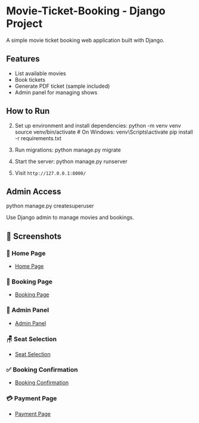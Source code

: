 # Movie-Ticket-Booking  -  Django Project

A simple movie ticket booking web application built with Django.

## Features

- List available movies
- Book tickets
- Generate PDF ticket (sample included)
- Admin panel for managing shows

## How to Run

2. Set up environment and install dependencies:
   python -m venv venv
   source venv/bin/activate # On Windows: venv\Scripts\activate
   pip install -r requirements.txt

3. Run migrations:
   python manage.py migrate

4. Start the server:
   python manage.py runserver

5. Visit `http://127.0.0.1:8000/`

## Admin Access
   python manage.py createsuperuser

Use Django admin to manage movies and bookings.



## 📸 Screenshots

### 🔷 Home Page
- [Home Page](screenshots/homepage.jpg)

### 🔷 Booking Page
- [Booking Page](screenshots/booking_page.jpg)

### 🔷 Admin Panel
- [Admin Panel](screenshots/admin_panel.jpg)

### 🪑 Seat Selection
- [Seat Selection](screenshots/seat_selection.jpg)

### ✅ Booking Confirmation
- [Booking Confirmation](screenshots/booking_confirmation.jpg)

### 💳 Payment Page
- [Payment Page](screenshots/payment_page.jpg)
